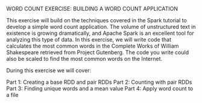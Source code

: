 WORD COUNT EXERCISE: BUILDING A WORD COUNT APPLICATION

This exercise will build on the techniques covered in the Spark tutorial to develop a simple word count application.  The volume of unstructured text in existence is growing dramatically, and Apache Spark is an excellent tool for analyzing this type of data.  In this exercise, we will write code that calculates the most common words in the Complete Works of William Shakespeare retrieved from Project Gutenberg.  The code you write could also be scaled to find the most common words on the Internet.

During this exercise we will cover:

Part 1: Creating a base RDD and pair RDDs
Part 2: Counting with pair RDDs
Part 3: Finding unique words and a mean value
Part 4: Apply word count to a file
